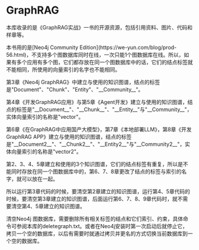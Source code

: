# GraphRAG
<p>本库收录的是《GraphRAG实战》一书的开源资源，包括引用资料、图片、代码和样章等。</p>

<p>本书用的是[Neo4j Community Edition](https://we-yun.com/blog/prod-56.html)，不支持多个图数据库同时在线，一次只能1个图数据库在线。所以，如果有多个应用有多个图，它们都存放在同一个图数据库中的话，它们的结点标签就不能相同，所使用的向量索引的名字也不能相同。</p>
<p>第3章《Neo4j GraphRAG》中建立与使用的知识图谱，结点的标签是"Document"、"Chunk"、"Entity"、"__Community__"。</p>
<p>第4章《开发GraphRAG应用》与第5章《Agent开发》建立与使用的知识图谱，结点的标签是"__Document__"、"__Chunk__"、"__Entity__"与"__Community__"，实体向量索引的名称是"vector"。</p>
<p>第6章《在GraphRAG中应用国产大模型》，第7章《本地部署LLM》，第8章《开发GraphRAG APP》建立与使用的知识图谱，结点的标签是"__Document2__"、"__Chunk2__"、"__Entity2__"与"__Community2__"，实体向量索引的名称是"vector2"。</p>
<p>第2、3、4、5章建立和使用的3个知识图谱，它们的结点标签有重复，所以是不能同时存放在同一个图数据库中的，第6、7、8章更改了结点的标签与索引的名字，就可以放在一起。</p>
<p>所以运行第3章代码的时候，要清空第2章建立的知识图谱，运行第4、5章代码的时候，要清空第3章建立的知识图谱，后面运行第6、7、8、9章代码时，就不需要清空第4、5章建立的知识图谱。</p>
<p>清空Neo4j 图数据库，需要删除所有相关标签的结点和它们索引、约束，具体命令可参阅本库的deletegraph.txt。或者在Neo4j安装时第一次启动后就停止它，拷贝一个空的数据库，以后有需要时就通过拷贝并更名的方式切换当前数据库到一个空的数据库。</p>